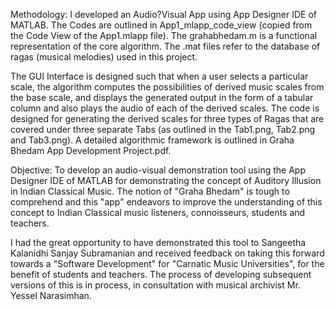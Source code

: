 Methodology:
I developed an Audio?Visual App using App Designer IDE of MATLAB.  The Codes are outlined in App1_mlapp_code_view (copied from the Code View of the App1.mlapp file). The grahabhedam.m is a functional representation of the core algorithm. The .mat files refer to the database of ragas (musical melodies) used in this project.

The GUI Interface is designed such that when a user selects a particular scale, the algorithm computes the possibilities of derived music scales from the base scale, and displays the generated output in the form of a tabular column and also plays the audio of each of the derived scales. The code is designed for generating the derived scales for three types of Ragas that are covered under three separate Tabs (as outlined in the Tab1.png, Tab2.png and Tab3.png). A detailed algorithmic framework is outlined in Graha Bhedam App Development Project.pdf.


Objective:
To develop an audio-visual demonstration tool using the App Designer IDE of MATLAB for demonstrating the concept of Auditory Illusion in Indian Classical Music. The notion of "Graha Bhedam" is tough to comprehend and this "app" endeavors to improve the understanding of this concept to Indian Classical music listeners, connoisseurs, students and teachers.

I had the great opportunity to have demonstrated this tool to Sangeetha Kalanidhi Sanjay Subramanian and received feedback on taking this forward towards a "Software Development" for "Carnatic Music Universities", for the benefit of students and teachers. The process of developing subsequent versions of this is in process, in consultation with musical archivist Mr. Yessel Narasimhan.
